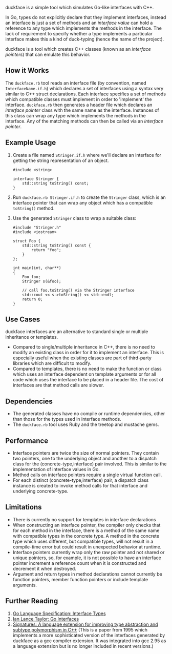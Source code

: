 duckface is a simple tool which simulates Go-like interfaces with C++.

In Go, types do not explicitly declare that they implement interfaces,
instead an interface is just a set of methods and an *interface value* can hold
a reference to any type which implements the methods in the interface.  The lack of requirement
to specify whether a type implements a particular interface makes this a kind of duck-typing
(hence the name of the project).

duckface is a tool which creates C++ classes (known as an *interface pointers*) that can emulate this behavior.

## How it Works

The `duckface.rb` tool reads an interface file (by convention, named `InterfaceName.if.h`) which declares a set of
interfaces using a syntax very similar to C++ struct declarations.  Each interface specifies a set of methods
which compatible classes must implement in order to 'implement' the interface.  `duckface.rb` then generates
a header file which declares an *interface pointer* class with the same name as the interface.  Instances of this class can
wrap any type which implements the methods in the interface.  Any of the matching methods can then be
called via an *interface pointer*.

## Example Usage

 1. Create a file named `Stringer.if.h` where we'll declare an interface for getting the string representation of an object.

        #include <string>

        interface Stringer {
            std::string toString() const;
        }

 2. Run `duckface.rb Stringer.if.h` to create the `Stringer` class, which is an interface pointer that
    can wrap any object which has a compatible `toString()` method.

 3. Use the generated `Stringer` class to wrap a suitable class:

        #include "Stringer.h"
        #include <iostream>

        struct Foo {
            std::string toString() const {
                return "foo";
            }
        };

        int main(int, char**)
        {
            Foo foo;
            Stringer s(&foo);

            // call foo.toString() via the Stringer interface
            std::cout << s->toString() << std::endl;
            return 0;
        }

## Use Cases

duckface interfaces are an alternative to standard single or multiple inheritance or templates.

 * Compared to single/multiple inheritance in C++, there is no need to modify an existing class in order for it
   to implement an interface.  This is especially useful when the existing classes are part of third-party libraries
   which are difficult to modify.
 * Compared to templates, there is no need to make the function or class which uses an interface dependent on template
   arguments or for all code which uses the interface to be placed in a header file.  The cost of interfaces are
   that method calls are slower.

## Dependencies

 * The generated classes have no compile or runtime dependencies, other than those for the types used in interface methods.
 * The `duckface.rb` tool uses Ruby and the treetop and mustache gems.

## Performance

 * Interface pointers are twice the size of normal pointers.  They contain two pointers, one to the underlying object and
   another to a dispatch class for the (concrete-type,interface) pair involved.  This is similar to the implementation of interface values in Go.
 * Method calls on interface pointers require a single virtual function call.
 * For each distinct (concrete-type,interface) pair, a dispatch class instance is created to invoke method calls for
   that interface and underlying concrete-type.

## Limitations

 * There is currently no support for templates in interface declarations
 * When constructing an interface pointer, the compiler only checks that for each method in the
   interface, there is a method of the same name with compatible types in the concrete type.
   A method in the concrete type which uses different, but compatible types, will not result
   in a compile-time error but could result in unexpected behavior at runtime.
 * Interface pointers currently wrap only the raw pointer and not shared or unique pointers, so,
   for example, it is not possible to have an interface pointer increment a reference count when
   it is constructed and decrement it when destroyed.
 * Argument and return types in method declarations cannot currently be function pointers,
   member function pointers or include template arguments.

## Further Reading

   1. [Go Language Specification: Interface Types](http://golang.org/doc/go_spec.html#Interface_types)
   2. [Ian Lance Taylor: Go Interfaces](http://www.airs.com/blog/archives/277)
   3. [Signatures: A language extension for improving type abstraction and subtype polymorphism in C++](http://www.mendeley.com/research/signatures-language-extension-improving-type-abstraction-subtype-polymorphism-c/) (This is a paper from 1995 which implements a more sophisticated version of the interfaces generated by duckface as a gcc compiler extension.  It was integrated into gcc 2.95 as a language extension but is no longer included in recent versions.)

